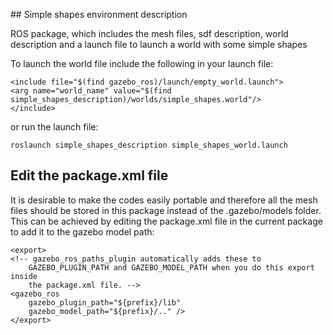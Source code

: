 ﻿﻿## Simple shapes environment description

ROS package, which includes the mesh files, sdf description, world description and a launch file to launch  a world with some simple shapes

To launch the world file include the following in your launch file:

    <include file="$(find gazebo_ros)/launch/empty_world.launch">
    <arg name="world_name" value="$(find simple_shapes_description)/worlds/simple_shapes.world"/>
    </include>

or run the launch file:

    roslaunch simple_shapes_description simple_shapes_world.launch

## Edit the package.xml file

It is desirable to make the codes easily portable and therefore all the mesh files should be stored in this package instead of the .gazebo/models folder. This can be achieved by editing the package.xml file in the current package to add it to the gazebo model path:

    <export>
    <!-- gazebo_ros_paths_plugin automatically adds these to
        GAZEBO_PLUGIN_PATH and GAZEBO_MODEL_PATH when you do this export inside
        the package.xml file. -->
    <gazebo_ros 
        gazebo_plugin_path="${prefix}/lib"
        gazebo_model_path="${prefix}/.." /> 
    </export>



